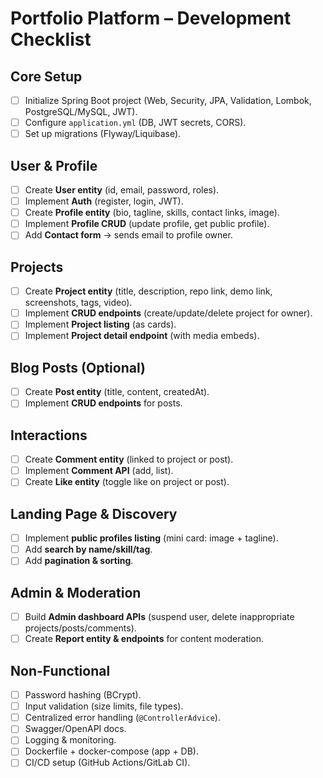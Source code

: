# Portfolio Platform – Development Checklist  

## Core Setup
- [ ] Initialize Spring Boot project (Web, Security, JPA, Validation, Lombok, PostgreSQL/MySQL, JWT).  
- [ ] Configure `application.yml` (DB, JWT secrets, CORS).  
- [ ] Set up migrations (Flyway/Liquibase).  

## User & Profile
- [ ] Create **User entity** (id, email, password, roles).  
- [ ] Implement **Auth** (register, login, JWT).  
- [ ] Create **Profile entity** (bio, tagline, skills, contact links, image).  
- [ ] Implement **Profile CRUD** (update profile, get public profile).  
- [ ] Add **Contact form** → sends email to profile owner.  

## Projects
- [ ] Create **Project entity** (title, description, repo link, demo link, screenshots, tags, video).  
- [ ] Implement **CRUD endpoints** (create/update/delete project for owner).  
- [ ] Implement **Project listing** (as cards).  
- [ ] Implement **Project detail endpoint** (with media embeds).  

## Blog Posts (Optional)
- [ ] Create **Post entity** (title, content, createdAt).  
- [ ] Implement **CRUD endpoints** for posts.  

## Interactions
- [ ] Create **Comment entity** (linked to project or post).  
- [ ] Implement **Comment API** (add, list).  
- [ ] Create **Like entity** (toggle like on project or post).  

## Landing Page & Discovery
- [ ] Implement **public profiles listing** (mini card: image + tagline).  
- [ ] Add **search by name/skill/tag**.  
- [ ] Add **pagination & sorting**.  

## Admin & Moderation
- [ ] Build **Admin dashboard APIs** (suspend user, delete inappropriate projects/posts/comments).  
- [ ] Create **Report entity & endpoints** for content moderation.  

## Non-Functional
- [ ] Password hashing (BCrypt).  
- [ ] Input validation (size limits, file types).  
- [ ] Centralized error handling (`@ControllerAdvice`).  
- [ ] Swagger/OpenAPI docs.  
- [ ] Logging & monitoring.  
- [ ] Dockerfile + docker-compose (app + DB).  
- [ ] CI/CD setup (GitHub Actions/GitLab CI).